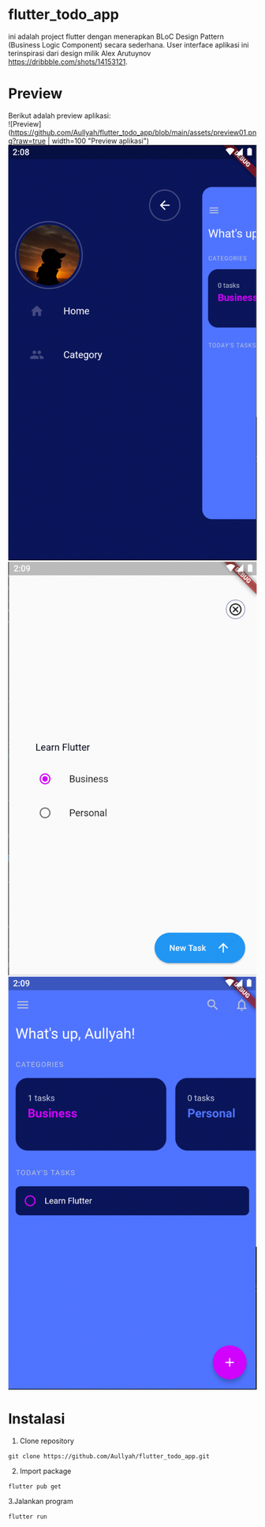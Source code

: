 # flutter_todo_app
ini adalah project flutter dengan menerapkan BLoC Design Pattern (Business Logic Component) secara sederhana. User interface aplikasi ini terinspirasi dari design milik Alex Arutuynov https://dribbble.com/shots/14153121.

# Preview
Berikut adalah preview aplikasi:<br />
![Preview](https://github.com/Aullyah/flutter_todo_app/blob/main/assets/preview01.png?raw=true | width=100 "Preview aplikasi")
![Preview](https://github.com/Aullyah/flutter_todo_app/blob/main/assets/preview02.png?raw=true "Preview aplikasi")
![Preview](https://github.com/Aullyah/flutter_todo_app/blob/main/assets/preview03.png?raw=true "Preview aplikasi")
![Preview](https://github.com/Aullyah/flutter_todo_app/blob/main/assets/preview04.png?raw=true "Preview aplikasi")

# Instalasi
1. Clone repository
```
git clone https://github.com/Aullyah/flutter_todo_app.git
```

2. Import package
```
flutter pub get
```

3.Jalankan program
```
flutter run
```
